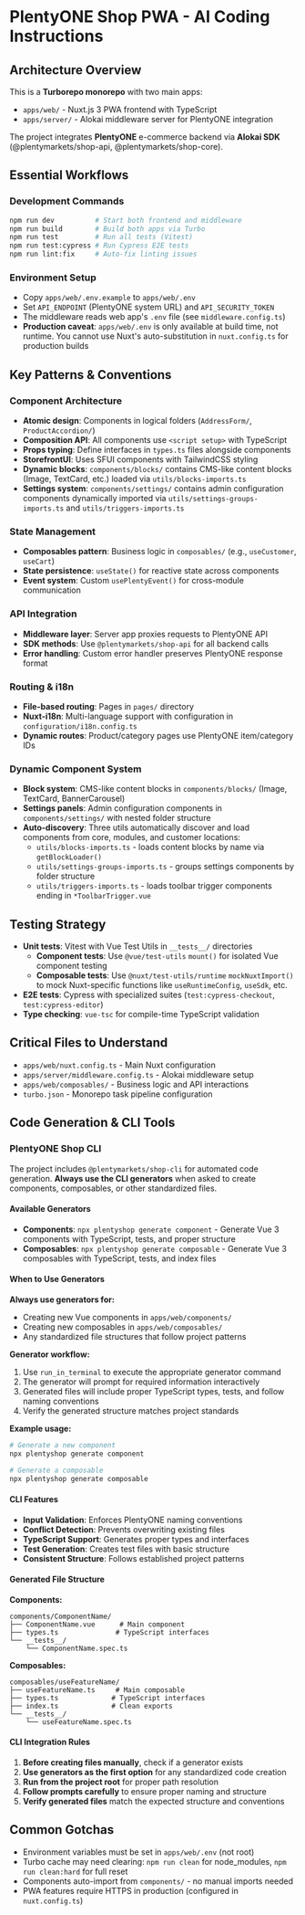 # PlentyONE Shop PWA - AI Coding Instructions

## Architecture Overview

This is a **Turborepo monorepo** with two main apps:

- `apps/web/` - Nuxt.js 3 PWA frontend with TypeScript
- `apps/server/` - Alokai middleware server for PlentyONE integration

The project integrates **PlentyONE** e-commerce backend via **Alokai SDK** (@plentymarkets/shop-api, @plentymarkets/shop-core).

## Essential Workflows

### Development Commands

```bash
npm run dev          # Start both frontend and middleware
npm run build        # Build both apps via Turbo
npm run test         # Run all tests (Vitest)
npm run test:cypress # Run Cypress E2E tests
npm run lint:fix     # Auto-fix linting issues
```

### Environment Setup

- Copy `apps/web/.env.example` to `apps/web/.env`
- Set `API_ENDPOINT` (PlentyONE system URL) and `API_SECURITY_TOKEN`
- The middleware reads web app's `.env` file (see `middleware.config.ts`)
- **Production caveat**: `apps/web/.env` is only available at build time, not runtime. You cannot use Nuxt's auto-substitution in `nuxt.config.ts` for production builds

## Key Patterns & Conventions

### Component Architecture

- **Atomic design**: Components in logical folders (`AddressForm/`, `ProductAccordion/`)
- **Composition API**: All components use `<script setup>` with TypeScript
- **Props typing**: Define interfaces in `types.ts` files alongside components
- **StorefrontUI**: Uses SFUI components with TailwindCSS styling
- **Dynamic blocks**: `components/blocks/` contains CMS-like content blocks (Image, TextCard, etc.) loaded via `utils/blocks-imports.ts`
- **Settings system**: `components/settings/` contains admin configuration components dynamically imported via `utils/settings-groups-imports.ts` and `utils/triggers-imports.ts`

### State Management

- **Composables pattern**: Business logic in `composables/` (e.g., `useCustomer`, `useCart`)
- **State persistence**: `useState()` for reactive state across components
- **Event system**: Custom `usePlentyEvent()` for cross-module communication

### API Integration

- **Middleware layer**: Server app proxies requests to PlentyONE API
- **SDK methods**: Use `@plentymarkets/shop-api` for all backend calls
- **Error handling**: Custom error handler preserves PlentyONE response format

### Routing & i18n

- **File-based routing**: Pages in `pages/` directory
- **Nuxt-i18n**: Multi-language support with configuration in `configuration/i18n.config.ts`
- **Dynamic routes**: Product/category pages use PlentyONE item/category IDs

### Dynamic Component System

- **Block system**: CMS-like content blocks in `components/blocks/` (Image, TextCard, BannerCarousel)
- **Settings panels**: Admin configuration components in `components/settings/` with nested folder structure
- **Auto-discovery**: Three utils automatically discover and load components from core, modules, and customer locations:
  - `utils/blocks-imports.ts` - loads content blocks by name via `getBlockLoader()`
  - `utils/settings-groups-imports.ts` - groups settings components by folder structure
  - `utils/triggers-imports.ts` - loads toolbar trigger components ending in `*ToolbarTrigger.vue`

## Testing Strategy

- **Unit tests**: Vitest with Vue Test Utils in `__tests__/` directories
  - **Component tests**: Use `@vue/test-utils` `mount()` for isolated Vue component testing
  - **Composable tests**: Use `@nuxt/test-utils/runtime` `mockNuxtImport()` to mock Nuxt-specific functions like `useRuntimeConfig`, `useSdk`, etc.
- **E2E tests**: Cypress with specialized suites (`test:cypress-checkout`, `test:cypress-editor`)
- **Type checking**: `vue-tsc` for compile-time TypeScript validation

## Critical Files to Understand

- `apps/web/nuxt.config.ts` - Main Nuxt configuration
- `apps/server/middleware.config.ts` - Alokai middleware setup
- `apps/web/composables/` - Business logic and API interactions
- `turbo.json` - Monorepo task pipeline configuration

## Code Generation & CLI Tools

### PlentyONE Shop CLI

The project includes `@plentymarkets/shop-cli` for automated code generation. **Always use the CLI generators** when asked to create components, composables, or other standardized files.

#### Available Generators

- **Components**: `npx plentyshop generate component` - Generate Vue 3 components with TypeScript, tests, and proper structure
- **Composables**: `npx plentyshop generate composable` - Generate Vue 3 composables with TypeScript, tests, and index files

#### When to Use Generators

**Always use generators for:**

- Creating new Vue components in `apps/web/components/`
- Creating new composables in `apps/web/composables/`
- Any standardized file structures that follow project patterns

**Generator workflow:**

1. Use `run_in_terminal` to execute the appropriate generator command
2. The generator will prompt for required information interactively
3. Generated files will include proper TypeScript types, tests, and follow naming conventions
4. Verify the generated structure matches project standards

**Example usage:**

```bash
# Generate a new component
npx plentyshop generate component

# Generate a composable
npx plentyshop generate composable
```

#### CLI Features

- **Input Validation**: Enforces PlentyONE naming conventions
- **Conflict Detection**: Prevents overwriting existing files
- **TypeScript Support**: Generates proper types and interfaces
- **Test Generation**: Creates test files with basic structure
- **Consistent Structure**: Follows established project patterns

#### Generated File Structure

**Components:**

```
components/ComponentName/
├── ComponentName.vue      # Main component
├── types.ts              # TypeScript interfaces
└── __tests__/
    └── ComponentName.spec.ts
```

**Composables:**

```
composables/useFeatureName/
├── useFeatureName.ts     # Main composable
├── types.ts             # TypeScript interfaces
├── index.ts             # Clean exports
└── __tests__/
    └── useFeatureName.spec.ts
```

#### CLI Integration Rules

1. **Before creating files manually**, check if a generator exists
2. **Use generators as the first option** for any standardized code creation
3. **Run from the project root** for proper path resolution
4. **Follow prompts carefully** to ensure proper naming and structure
5. **Verify generated files** match the expected structure and conventions

## Common Gotchas

- Environment variables must be set in `apps/web/.env` (not root)
- Turbo cache may need clearing: `npm run clean` for node_modules, `npm run clean:hard` for full reset
- Components auto-import from `components/` - no manual imports needed
- PWA features require HTTPS in production (configured in `nuxt.config.ts`)
